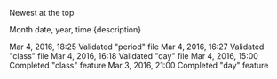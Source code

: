 Newest at the top

Month date, year, time {description}

Mar 4, 2016, 18:25 Validated "period" file
Mar 4, 2016, 16:27 Validated "class" file
Mar 4, 2016, 16:18 Validated "day" file
Mar 4, 2016, 15:00 Completed "class" feature
Mar 3, 2016, 21:00 Completed "day" feature
